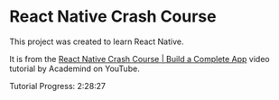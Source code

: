 # React Native Crash Course

This project was created to learn React Native.

It is from the [React Native Crash Course | Build a Complete App](https://www.youtube.com/watch?v=VozPNrt-LfE) video tutorial by Academind on YouTube.

Tutorial Progress: 2:28:27

